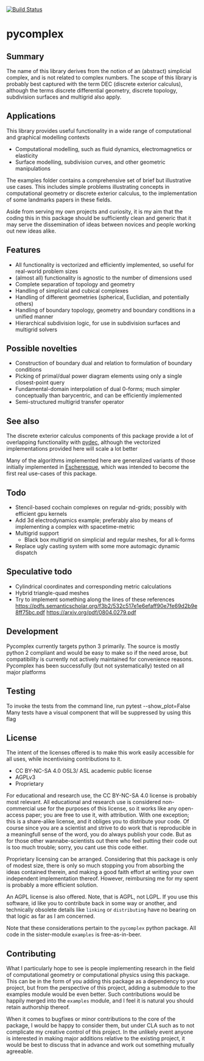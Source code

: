 [![Build Status](https://travis-ci.org/EelcoHoogendoorn/pycomplex.svg?branch=master)](https://travis-ci.org/EelcoHoogendoorn/pycomplex)

pycomplex
=========

Summary
-------
The name of this library derives from the notion of an (abstract) simplicial complex, and is not related to complex numbers.
The scope of this library is probably best captured with the term DEC (discrete exterior calculus),
although the terms discrete differential geometry, discrete topology, subdivision surfaces and multigrid also apply.

Applications
------------
This library provides useful functionality in a wide range of computational and graphical modelling contexts
- Computational modelling, such as fluid dynamics, electromagnetics or elasticity
- Surface modelling, subdivision curves, and other geometric manipulations

The examples folder contains a comprehensive set of brief but illustrative use cases.
This includes simple problems illustrating concepts in computational geometry or discrete exterior calculus,
to the implementation of some landmarks papers in these fields.

Aside from serving my own projects and curiosity, it is my aim that the coding this in this package should be sufficiently clean and generic
that it may serve the dissemination of ideas between novices and people working out new ideas alike.

Features
--------
- All functionality is vectorized and efficiently implemented, so useful for real-world problem sizes
- (almost all) functionality is agnostic to the number of dimensions used
- Complete separation of topology and geometry
- Handling of simplicial and cubical complexes
- Handling of different geometries (spherical, Euclidian, and potentially others)
- Handling of boundary topology, geometry and boundary conditions in a unified manner
- Hierarchical subdivision logic, for use in subdivision surfaces and multigrid solvers

Possible novelties
------------------
- Construction of boundary dual and relation to formulation of boundary conditions
- Picking of primal/dual power diagram elements using only a single closest-point query
- Fundamental-domain interpolation of dual 0-forms; much simpler conceptually than barycentric, and can be efficiently implemented
- Semi-structured multigrid transfer operator


See also
--------
The discrete exterior calculus components of this package provide a lot of overlapping functionality with <a href="https://github.com/hirani/pydec">pydec</a>,
although the vectorized implementations provided here will scale a lot better

Many of the algorithms implemented here are generalized variants of those initially implemented in <a href="https://github.com/EelcoHoogendoorn/Escheresque">Escheresque</a>,
which was intended to become the first real use-cases of this package.

Todo
----
- Stencil-based cochain complexes on regular nd-grids; possibly with efficient gpu kernels
- Add 3d electrodynamics example; preferably also by means of implementing a complex with spacetime-metric
- Multigrid support
    - Black box multigrid on simplicial and regular meshes, for all k-forms
- Replace ugly casting system with some more automagic dynamic dispatch

Speculative todo
----------------
- Cylindrical coordinates and corresponding metric calculations
- Hybrid triangle-quad meshes
- Try to implement something along the lines of these references
    https://pdfs.semanticscholar.org/f3b2/532c517e1e6efaff90e7fe69d2b9e8ff75bc.pdf
    https://arxiv.org/pdf/0804.0279.pdf

Development
-----------
Pycomplex currently targets python 3 primarily. The source is mostly python 2 compliant and would be easy to make so if the need arose, but compatibility is currently not actively maintained for convenience reasons.
Pycomplex has been successfully (but not systematically) tested on all major platforms

Testing
-------
To invoke the tests from the command line, run pytest --show_plot=False
Many tests have a visual component that will be suppressed by using this flag

License
-------
The intent of the licenses offered is to make this work easily accessible for all uses, while incentivising contributions to it.

- CC BY-NC-SA 4.0
OSL3/ ASL
academic public license
- AGPLv3
- Proprietary

For educational and research use, the CC BY-NC-SA 4.0 license is probably most relevant.
All educational and research use is considered non-commercial use for the purposes of this license,
so it works like any open-access paper; you are free to use it, with attribution.
With one exception; this is a share-alike license, and it obliges you to distribute your code.
Of course since you are a scientist and strive to do work that is reproducible in a meaningfull sense of the word,
you do always publish your code.
But as for those other wannabe-scientists out there who feel putting their code out is too much trouble;
sorry, you cant use this code either.

Proprietary licensing can be arranged. Considering that this package is only of modest size,
there is only so much stopping you from absorbing the ideas contained therein,
and making a good faith effort at writing your own independent implementation thereof.
However, reimbursing me for my spent is probably a more efficient solution.

An AGPL license is also offered.
Note, that is AGPL, not LGPL. If you use this software, id like you to contribute back in some way or another,
and technically obsolete details like `linking` or `distributing` have no bearing on that logic as far as I am concerned.

Note that these considerations pertain to the `pycomplex` python package.
All code in the sister-module `examples` is free-as-in-beer.


Contributing
------------
What I particularly hope to see is people implementing research in the field of computational geometry or computational physics using this package.
This can be in the form of you adding this package as a dependency to your project,
but from the perspective of this project, adding a submodule to the examples module would be even better.
Such contributions would be happily merged into the `examples` module, and I feel it is natural you should retain authorship thereof.

When it comes to bugfixes or minor contributions to the core of the package,
I would be happy to consider them, but under CLA such as to not complicate my creative control of this project.
In the unlikely event anyone is interested in making major additions relative to the existing project,
it would be best to discuss that in advance and work out something mutually agreeable.
